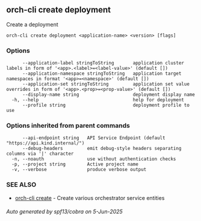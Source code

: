 ## orch-cli create deployment

Create a deployment

```
orch-cli create deployment <application-name> <version> [flags]
```

### Options

```
      --application-label stringToString       application cluster labels in form of '<app>.<label>=<label-value>' (default [])
      --application-namespace stringToString   application target namespaces in format '<app>=<namespace>' (default [])
      --application-set stringToString         application set value overrides in form of '<app>.<prop>=<prop-value>' (default [])
      --display-name string                    deployment display name
  -h, --help                                   help for deployment
      --profile string                         deployment profile to use
```

### Options inherited from parent commands

```
      --api-endpoint string   API Service Endpoint (default "https://api.kind.internal/")
      --debug-headers         emit debug-style headers separating columns via '|' character
  -n, --noauth                use without authentication checks
  -p, --project string        Active project name
  -v, --verbose               produce verbose output
```

### SEE ALSO

* [orch-cli create](orch-cli_create.md)	 - Create various orchestrator service entities

###### Auto generated by spf13/cobra on 5-Jun-2025

